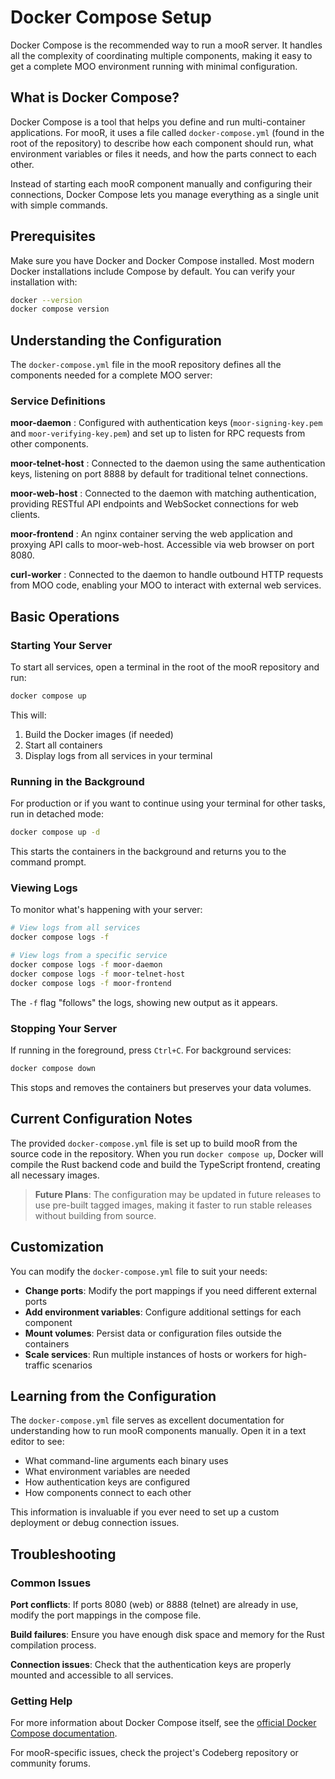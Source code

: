 # Docker Compose Setup

Docker Compose is the recommended way to run a mooR server. It handles all the complexity of coordinating multiple
components, making it easy to get a complete MOO environment running with minimal configuration.

## What is Docker Compose?

Docker Compose is a tool that helps you define and run multi-container applications. For mooR, it uses a file called
`docker-compose.yml` (found in the root of the repository) to describe how each component should run, what environment
variables or files it needs, and how the parts connect to each other.

Instead of starting each mooR component manually and configuring their connections, Docker Compose lets you manage
everything as a single unit with simple commands.

## Prerequisites

Make sure you have Docker and Docker Compose installed. Most modern Docker installations include Compose by default. You
can verify your installation with:

```bash
docker --version
docker compose version
```

## Understanding the Configuration

The `docker-compose.yml` file in the mooR repository defines all the components needed for a complete MOO server:

### Service Definitions

**moor-daemon**
: Configured with authentication keys (`moor-signing-key.pem` and `moor-verifying-key.pem`) and set up to listen for RPC
requests from other components.

**moor-telnet-host**
: Connected to the daemon using the same authentication keys, listening on port 8888 by default for traditional telnet
connections.

**moor-web-host**
: Connected to the daemon with matching authentication, providing RESTful API endpoints and WebSocket connections for
web clients.

**moor-frontend**
: An nginx container serving the web application and proxying API calls to moor-web-host. Accessible via web browser on
port 8080.

**curl-worker**
: Connected to the daemon to handle outbound HTTP requests from MOO code, enabling your MOO to interact with external
web services.

## Basic Operations

### Starting Your Server

To start all services, open a terminal in the root of the mooR repository and run:

```bash
docker compose up
```

This will:

1. Build the Docker images (if needed)
2. Start all containers
3. Display logs from all services in your terminal

### Running in the Background

For production or if you want to continue using your terminal for other tasks, run in detached mode:

```bash
docker compose up -d
```

This starts the containers in the background and returns you to the command prompt.

### Viewing Logs

To monitor what's happening with your server:

```bash
# View logs from all services
docker compose logs -f

# View logs from a specific service
docker compose logs -f moor-daemon
docker compose logs -f moor-telnet-host
docker compose logs -f moor-frontend
```

The `-f` flag "follows" the logs, showing new output as it appears.

### Stopping Your Server

If running in the foreground, press `Ctrl+C`. For background services:

```bash
docker compose down
```

This stops and removes the containers but preserves your data volumes.

## Current Configuration Notes

The provided `docker-compose.yml` file is set up to build mooR from the source code in the repository. When you run
`docker compose up`, Docker will compile the Rust backend code and build the TypeScript frontend, creating all necessary
images.

> **Future Plans**: The configuration may be updated in future releases to use pre-built tagged images, making it faster
> to run stable releases without building from source.

## Customization

You can modify the `docker-compose.yml` file to suit your needs:

- **Change ports**: Modify the port mappings if you need different external ports
- **Add environment variables**: Configure additional settings for each component
- **Mount volumes**: Persist data or configuration files outside the containers
- **Scale services**: Run multiple instances of hosts or workers for high-traffic scenarios

## Learning from the Configuration

The `docker-compose.yml` file serves as excellent documentation for understanding how to run mooR components manually.
Open it in a text editor to see:

- What command-line arguments each binary uses
- What environment variables are needed
- How authentication keys are configured
- How components connect to each other

This information is invaluable if you ever need to set up a custom deployment or debug connection issues.

## Troubleshooting

### Common Issues

**Port conflicts**: If ports 8080 (web) or 8888 (telnet) are already in use, modify the port mappings in the compose
file.

**Build failures**: Ensure you have enough disk space and memory for the Rust compilation process.

**Connection issues**: Check that the authentication keys are properly mounted and accessible to all services.

### Getting Help

For more information about Docker Compose itself, see
the [official Docker Compose documentation](https://docs.docker.com/compose/).

For mooR-specific issues, check the project's Codeberg repository or community forums.
